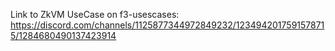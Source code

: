 Link to ZkVM UseCase on f3-usescases:
https://discord.com/channels/1125877344972849232/1234942017591578715/1284680490137423914

